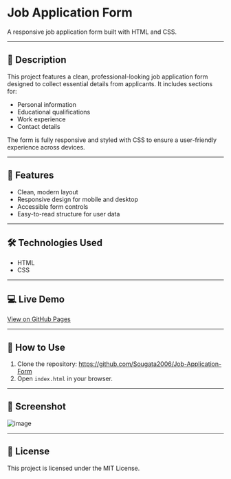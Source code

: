 # Job Application Form

A responsive job application form built with HTML and CSS.

---

## 📝 Description
This project features a clean, professional-looking job application form designed to collect essential details from applicants. It includes sections for:

- Personal information
- Educational qualifications
- Work experience
- Contact details

The form is fully responsive and styled with CSS to ensure a user-friendly experience across devices.

---

## 🚀 Features
- Clean, modern layout
- Responsive design for mobile and desktop
- Accessible form controls
- Easy-to-read structure for user data

---

## 🛠️ Technologies Used
- HTML
- CSS

---

## 💻 Live Demo
[View on GitHub Pages]([https://yourusername.github.io/your-repo-name/](https://sougata2006.github.io/Job-Application-Form/))

---

## 📂 How to Use
1. Clone the repository: https://github.com/Sougata2006/Job-Application-Form
2. Open `index.html` in your browser.

---

## 📸 Screenshot
![image](https://github.com/user-attachments/assets/154fb6d5-ce9d-4fc7-af42-73da65d25de6)

---

## 📜 License
This project is licensed under the MIT License.
